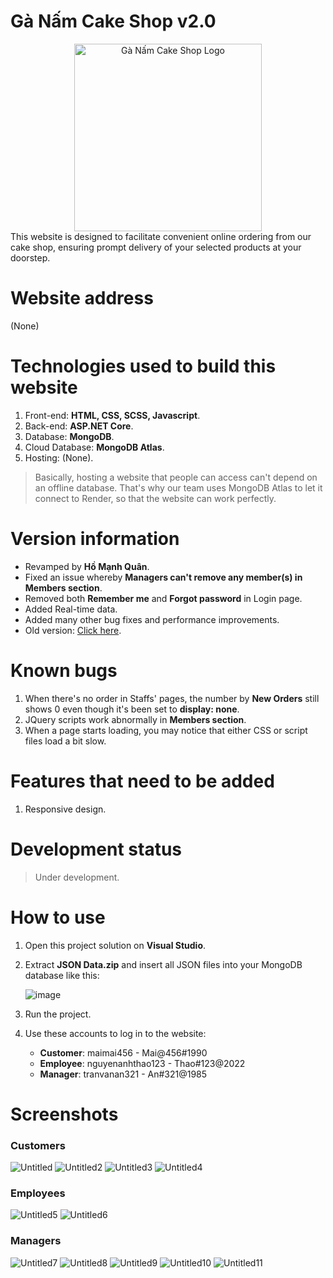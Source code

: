 # Gà Nấm Cake Shop v2.0
<div align="center">
  <img src="https://github.com/homanhquan1812/Ga-Nam-Cake-Shop/assets/130955957/e66ddf6d-b5b4-4b4b-bda0-5cbe98533575" alt="Gà Nấm Cake Shop Logo" width="300">
</div>
This website is designed to facilitate convenient online ordering from our cake shop, ensuring prompt delivery of your selected products at your doorstep.

# Website address
(None)

# Technologies used to build this website
1. Front-end: <b>HTML, CSS, SCSS, Javascript</b>.
2. Back-end: <b>ASP.NET Core</b>.
3. Database: <b>MongoDB</b>.
4. Cloud Database: <b>MongoDB Atlas</b>.
5. Hosting: (None).

> Basically, hosting a website that people can access can't depend on an offline database. That's why our team uses MongoDB Atlas to let it connect to Render, so that the website can work perfectly.

# Version information
- Revamped by <b>Hồ Mạnh Quân</b>.
- Fixed an issue whereby <b>Managers can't remove any member(s) in Members section</b>.
- Removed both <b>Remember me</b> and <b>Forgot password</b> in Login page.
- Added Real-time data.
- Added many other bug fixes and performance improvements.
- Old version: [Click here](https://github.com/homanhquan1812/Ga-Nam-Cake-Shop).

# Known bugs
1. When there's no order in Staffs' pages, the number by <b>New Orders</b> still shows 0 even though it's been set to <b>display: none</b>.
2. JQuery scripts work abnormally in <b>Members section</b>.
3. When a page starts loading, you may notice that either CSS or script files load a bit slow. 

# Features that need to be added
1. Responsive design.

# Development status
> Under development.

# How to use
1. Open this project solution on <b>Visual Studio</b>.
2. Extract <b>JSON Data.zip</b> and insert all JSON files into your MongoDB database like this:

   ![image](https://github.com/homanhquan1812/Ga-Nam-Cake-Shop-v2.0/assets/130955957/44f42d70-9cb3-427c-b7d2-0d8765108159)

3. Run the project.
4. Use these accounts to log in to the website:
   - <b>Customer</b>: maimai456 - Mai@456#1990
   - <b>Employee</b>: nguyenanhthao123 - Thao#123@2022
   - <b>Manager</b>: tranvanan321 - An#321@1985

# Screenshots
### Customers
![Untitled](https://github.com/homanhquan1812/Ga-Nam-Cake-Shop/assets/130955957/6248d84a-120a-4e10-8ba7-b66be21b006a)
![Untitled2](https://github.com/homanhquan1812/Ga-Nam-Cake-Shop/assets/130955957/f0a0072f-5622-474d-a321-fe7abe98a4ba)
![Untitled3](https://github.com/homanhquan1812/Ga-Nam-Cake-Shop/assets/130955957/e6a7d8da-d356-4797-9e0e-d461c4d70c14)
![Untitled4](https://github.com/homanhquan1812/Ga-Nam-Cake-Shop/assets/130955957/27c68675-d193-4440-9fee-ce91983aa9bf)

### Employees
![Untitled5](https://github.com/homanhquan1812/Ga-Nam-Cake-Shop/assets/130955957/45a203dc-90f9-4d39-a4d7-bb2d7e465436)
![Untitled6](https://github.com/homanhquan1812/Ga-Nam-Cake-Shop/assets/130955957/4c885c88-9a10-4e2a-8691-705a0d95be17)

### Managers
![Untitled7](https://github.com/homanhquan1812/Ga-Nam-Cake-Shop/assets/130955957/92688677-8e4b-4981-8f2d-7fe55d2770cf)
![Untitled8](https://github.com/homanhquan1812/Ga-Nam-Cake-Shop/assets/130955957/e7f458cc-f256-4128-a706-4527a735285a)
![Untitled9](https://github.com/homanhquan1812/Ga-Nam-Cake-Shop/assets/130955957/de8b3b2a-26cf-4cf5-8017-3969369d627f)
![Untitled10](https://github.com/homanhquan1812/Ga-Nam-Cake-Shop/assets/130955957/ebd08c63-8cfb-4d0a-9dce-a69232d627cf)
![Untitled11](https://github.com/homanhquan1812/Ga-Nam-Cake-Shop/assets/130955957/45894c41-72b9-4687-b2df-5752187d6ed0)
